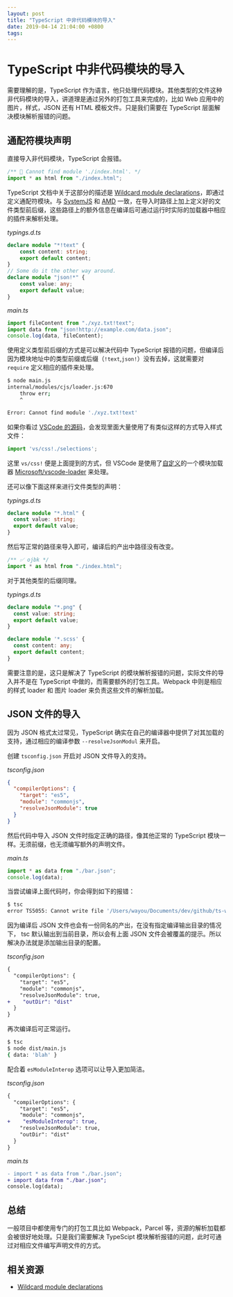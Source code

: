 ```yaml
---
layout: post
title: "TypeScript 中非代码模块的导入"
date: 2019-04-14 21:04:00 +0800
tags: 
---
```

    
TypeScript 中非代码模块的导入
===

需要理解的是，TypeScript 作为语言，他只处理代码模块。其他类型的文件这种非代码模块的导入，讲道理是通过另外的打包工具来完成的，比如 Web 应用中的图片，样式，JSON 还有 HTML 模板文件。只是我们需要在 TypeScript 层面解决模块解析报错的问题。

## 通配符模块声明

直接导入非代码模块，TypeScript 会报错。

```ts
/** 🚨 Cannot find module './index.html'. */
import * as html from "./index.html";
```

TypeScript 文档中关于这部分的描述是 [Wildcard module declarations](https://www.typescriptlang.org/docs/handbook/modules.html)，即通过定义通配符模块。与 [SystemJS](https://github.com/systemjs/systemjs/blob/master/docs/overview.md#plugin-syntax) 和 [AMD](https://github.com/amdjs/amdjs-api/blob/master/LoaderPlugins.md) 一致，在导入时路径上加上定义好的文件类型前后缀，这些路径上的额外信息在编译后可通过运行时实际的加载器中相应的插件来解析处理。

_typings.d.ts_
```ts
declare module "*!text" {
    const content: string;
    export default content;
}
// Some do it the other way around.
declare module "json!*" {
    const value: any;
    export default value;
}
```

_main.ts_
```ts
import fileContent from "./xyz.txt!text";
import data from "json!http://example.com/data.json";
console.log(data, fileContent);
```

使用定义类型前后缀的方式是可以解决代码中 TypeScript 报错的问题，但编译后因为模块地址中的类型前缀或后缀（`!text`,`json!`）没有去掉，这就需要对 `require` 定义相应的插件来处理。

```sh
$ node main.js
internal/modules/cjs/loader.js:670
    throw err;
    ^

Error: Cannot find module './xyz.txt!text'
```

如果你看过 [VSCode 的源码](https://github.com/Microsoft/vscode/blob/master/src/vs/editor/browser/viewParts/selections/selections.ts#L6)，会发现里面大量使用了有类似这样的方式导入样式文件：

```ts
import 'vs/css!./selections';
```

这里 `vs/css!` 便是上面提到的方式，但 VSCode 是使用了[自定义](https://github.com/Microsoft/vscode/blob/master/src/vs/loader.js#L1491)的一个模块加载器 [Microsoft/vscode-loader](https://github.com/Microsoft/vscode-loader) 来处理。

还可以像下面这样来进行文件类型的声明：

_typings.d.ts_
```ts
declare module "*.html" {
  const value: string;
  export default value;
}
```

然后写正常的路径来导入即可，编译后的产出中路径没有改变。

```ts
/** ✅ ojbk */
import * as html from "./index.html";
```

对于其他类型的后缀同理。

_typings.d.ts_
```ts
declare module "*.png" {
  const value: string;
  export default value;
}

declare module '*.scss' {
  const content: any;
  export default content;
}
```

需要注意的是，这只是解决了 TypeScript 的模块解析报错的问题，实际文件的导入并不是在 TypeScript 中做的，而需要额外的打包工具。Webpack 中则是相应的样式 loader 和 图片 loader 来负责这些文件的解析加载。


## JSON 文件的导入

因为 JSON 格式太过常见，TypeScript 确实在自己的编译器中提供了对其加载的支持，通过相应的编译参数 `--resolveJsonModul` 来开启。

创建 `tsconfig.json` 开启对 JSON 文件导入的支持。

_tsconfig.json_
```json
{
  "compilerOptions": {
    "target": "es5",
    "module": "commonjs",
    "resolveJsonModule": true
  }
}
```

然后代码中导入 JSON 文件时指定正确的路径，像其他正常的 TypeScript 模块一样。无须前缀，也无须编写额外的声明文件。

_main.ts_
```ts
import * as data from "./bar.json";
console.log(data);
```

当尝试编译上面代码时，你会得到如下的报错：

```sh
$ tsc
error TS5055: Cannot write file '/Users/wayou/Documents/dev/github/ts-wildcard-module/bar.json' because it would overwrite input file.
```

因为编译后 JSON 文件也会有一份同名的产出，在没有指定编译输出目录的情况下， tsc 默认输出到当前目录，所以会有上面 JSON 文件会被覆盖的提示。所以解决办法就是添加输出目录的配置。

_tsconfig.json_
```diff
{
  "compilerOptions": {
    "target": "es5",
    "module": "commonjs",
    "resolveJsonModule": true,
+    "outDir": "dist"
  }
}
```

再次编译后可正常运行。

```sh
$ tsc
$ node dist/main.js
{ data: 'blah' }
```

配合着 `esModuleInterop` 选项可以让导入更加简洁。

_tsconfig.json_
```diff
{
  "compilerOptions": {
    "target": "es5",
    "module": "commonjs",
+    "esModuleInterop": true,
    "resolveJsonModule": true,
    "outDir": "dist"
  }
}
```

_main.ts_
```diff
- import * as data from "./bar.json";
+ import data from "./bar.json";
console.log(data);
```

## 总结

一般项目中都使用专门的打包工具比如 Webpack，Parcel 等，资源的解析加载都会被很好地处理。只是我们需要解决 TypeScipt 模块解析报错的问题，此时可通过对相应文件编写声明文件的方式。

## 相关资源

- [Wildcard module declarations](https://www.typescriptlang.org/docs/handbook/modules.html)


    